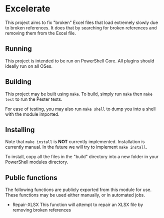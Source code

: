 # Excelerate
This project aims to fix "broken" Excel files that load extremely slowly due to broken references.  It does that by searching for broken references and removing them from the Excel file.


## Running
This project is intended to be run on PowerShell Core.  All plugins should ideally run on all OSes.


## Building
This project may be built using `make`.  To build, simply run `make` then `make test` to run the Pester tests.

For ease of testing, you may also run `make shell` to dump you into a shell with the module imported.


## Installing
Note that `make install` is **NOT** currently implemented.  Installation is currently manual.  In the future we will try to implement `make install`.

To install, copy all the files in the "build" directory into a new folder in your PowerShell modules directory.


## Public functions
The following functions are publicly exported from this module for use.  These functions may be used either manually, or in automated jobs.

* Repair-XLSX
  This function will attempt to repair an XLSX file by removing broken references
